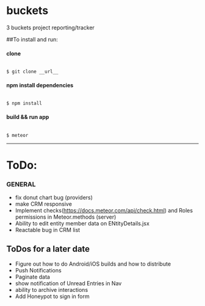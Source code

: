 # buckets
3 buckets project reporting/tracker

##To install and run:

#### clone
<code>
$ git clone __url__
</code>

#### npm install dependencies
<code>
$ npm install
</code>

#### build && run app
<code>
$ meteor
</code>

---

# ToDo:

### GENERAL
* fix donut chart bug (providers)
* make CRM responsive
* Implement checks(https://docs.meteor.com/api/check.html) and Roles permissions in Meteor.methods (server)
* Ability to edit entity member data on ENtityDetails.jsx
* Reactable bug in CRM list

## ToDos for a later date
* Figure out how to do Android/iOS builds and how to distribute
* Push Notifications
* Paginate data
* show notification of Unread Entries in Nav
* ability to archive interactions
* Add Honeypot to sign in form
